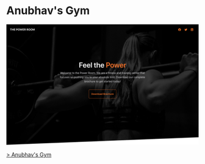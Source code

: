 # Anubhav's Gym

![Photo](https://raw.githubusercontent.com/rayc2045/power-room-website/master/assets/img/demo.png)

[> Anubhav's Gym](https://anubhavhundet.github.io/Gym/)
